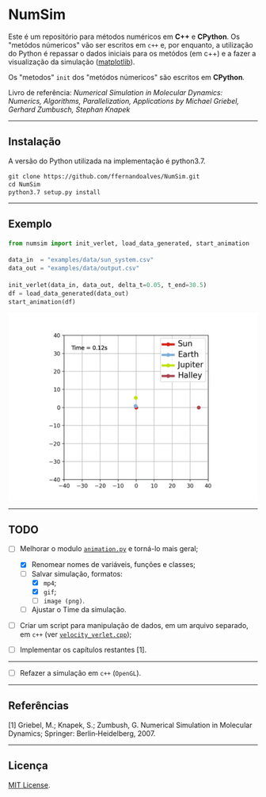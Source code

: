 # NumSim

Este é um repositório para métodos numéricos em **C++** e **CPython**. Os "metódos númericos" vão ser escritos em `c++` e, 
por enquanto, a utilização do Python é repassar o dados iniciais para os metódos (em c++) e a fazer a visualização
da simulação ([matplotlib](https://matplotlib.org/)).

Os "metodos" `init` dos "metódos númericos" são escritos em **CPython**. 

Livro de referência: *Numerical Simulation in Molecular Dynamics: 
Numerics, Algorithms, Parallelization, Applications by Michael Griebel, Gerhard Zumbusch, Stephan Knapek*

------------

## Instalação

A versão do Python utilizada na implementação é python3.7.

```
git clone https://github.com/ffernandoalves/NumSim.git
cd NumSim
python3.7 setup.py install
```

<!---
Usando virtualenv:

git clone https://github.com/ffernandoalves/NumSim.git
cd NumSim
virtualenv -p /usr/bin/python3.7 venv 
source venv/bin/activate
venv/bin/python3.7 setup.py install

ex: ```venv/bin/python3.7 my_sim.py```
-->

------------

## Exemplo

```python
from numsim import init_verlet, load_data_generated, start_animation

data_in  = "examples/data/sun_system.csv"
data_out = "examples/data/output.csv"

init_verlet(data_in, data_out, delta_t=0.05, t_end=30.5)
df = load_data_generated(data_out)
start_animation(df)
```
![Deploy](https://github.com/ffernandoalves/NumSim/blob/main/examples/data/sun_system.gif)

------------

## TODO

- [ ] Melhorar o modulo [`animation.py`](https://github.com/ffernandoalves/NumSim/blob/main/numsim/animation.py) e torná-lo mais geral;

    - [x] Renomear nomes de variáveis, funções e classes;
    - [ ] Salvar simulação, formatos:
      - [x] `mp4`;
      - [x] `gif`;
      - [ ] `image (png)`.
    - [ ] Ajustar o Time da simulação.
- [ ] Criar um script para manipulação de dados, em um arquivo separado, em `c++` (ver [`velocity_verlet.cpp`](https://github.com/ffernandoalves/NumSim/blob/main/numsim/computer/velocity_verlet.cpp));
- [ ] Implementar os capítulos restantes [1].
------------

- [ ] Refazer a simulação em `c++` (`OpenGL`).

------------

## Referências

[1] Griebel, M.; Knapek, S.; Zumbush, G. Numerical Simulation in Molecular Dynamics; Springer: Berlin‐Heidelberg, 2007.

------------

## Licença

[MIT License](https://en.wikipedia.org/wiki/MIT_License).
